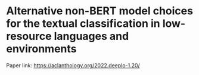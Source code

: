 # Alternative non-BERT model choices for the textual classification in low-resource languages and environments
Paper link: https://aclanthology.org/2022.deeplo-1.20/

